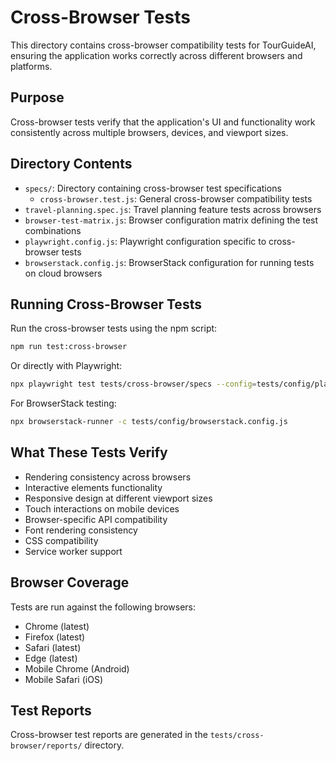 # Cross-Browser Tests

This directory contains cross-browser compatibility tests for TourGuideAI, ensuring the application works correctly across different browsers and platforms.

## Purpose

Cross-browser tests verify that the application's UI and functionality work consistently across multiple browsers, devices, and viewport sizes.

## Directory Contents

- `specs/`: Directory containing cross-browser test specifications
  - `cross-browser.test.js`: General cross-browser compatibility tests
- `travel-planning.spec.js`: Travel planning feature tests across browsers
- `browser-test-matrix.js`: Browser configuration matrix defining the test combinations
- `playwright.config.js`: Playwright configuration specific to cross-browser tests
- `browserstack.config.js`: BrowserStack configuration for running tests on cloud browsers

## Running Cross-Browser Tests

Run the cross-browser tests using the npm script:

```bash
npm run test:cross-browser
```

Or directly with Playwright:

```bash
npx playwright test tests/cross-browser/specs --config=tests/config/playwright.config.js
```

For BrowserStack testing:

```bash
npx browserstack-runner -c tests/config/browserstack.config.js
```

## What These Tests Verify

- Rendering consistency across browsers
- Interactive elements functionality
- Responsive design at different viewport sizes
- Touch interactions on mobile devices
- Browser-specific API compatibility
- Font rendering consistency
- CSS compatibility
- Service worker support

## Browser Coverage

Tests are run against the following browsers:

- Chrome (latest)
- Firefox (latest)
- Safari (latest)
- Edge (latest)
- Mobile Chrome (Android)
- Mobile Safari (iOS)

## Test Reports

Cross-browser test reports are generated in the `tests/cross-browser/reports/` directory. 